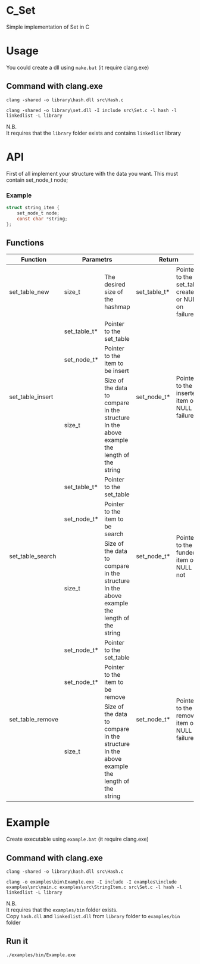 # C_Set
Simple implementation of Set in C

# Usage
You could create a dll using `make.bat` (it require clang.exe)

## Command with clang.exe
```
clang -shared -o library\hash.dll src\Hash.c

clang -shared -o library\set.dll -I include src\Set.c -l hash -l linkedlist -L library
```
N.B.<br>
It requires that the `library` folder exists and contains `linkedlist` library

# API

First of all implement your structure with the data you want. This must contain set_node_t node;

### Example
```C
struct string_item {
    set_node_t node;
    const char *string;
};
```

## Functions

<table>
    <thead>
        <tr>
            <th>Function</th>
            <th colspan=2><center>Parametrs</center></th>
            <th colspan=2><center>Return</center></th>
            <th>Explanation</th>
        </tr>
    </thead>
    <tbody>
        <tr>
            <td>set_table_new</td>
            <td>size_t</td>
            <td>The desired size of the hashmap</td>
            <td>set_table_t*</td>
            <td>Pointer to the set_table created or NULL on failure</td>
            <td>Create the set_table stucture with desired hasmap size</td>
        </tr>
        <tr>
            <td rowspan=3>set_table_insert</td>
            <td>set_table_t*</td>
            <td>Pointer to the set_table</td>
            <td rowspan=3>set_node_t*</td>
            <td rowspan=3>Pointer to the inserted item or NULL on failure</td>
            <td rowspan=3>Adds an item to the set</td>
        </tr>
        <tr>
            <td>set_node_t*</td>
            <td>Pointer to the item to be insert</td>
        </tr>
        <tr>
            <td>size_t</td>
            <td>Size of the data to compare in the structure<br/>In the above example the length of the string</td>
        </tr>
        <tr>
            <td rowspan=3>set_table_search</td>
            <td>set_table_t*</td>
            <td>Pointer to the set_table</td>
            <td rowspan=3>set_node_t*</td>
            <td rowspan=3>Pointer to the funded item or NULL if not</td>
            <td rowspan=3>Returns item of the set with same value of passed one if any</td>
        </tr>
        <tr>
            <td>set_node_t*</td>
            <td>Pointer to the item to be search</td>
        </tr>
        <tr>
            <td>size_t</td>
            <td>Size of the data to compare in the structure<br/>In the above example the length of the string</td>
        </tr>
        <tr>
            <td rowspan=3>set_table_remove</td>
            <td>set_node_t*</td>
            <td>Pointer to the set_table</td>
            <td rowspan=3>set_node_t*</td>
            <td rowspan=3>Pointer to the removed item or NULL on failure</td>
            <td rowspan=3>Remove a set item with the same value as the one passed in and return it</td>
        </tr>
        <tr>
            <td>set_node_t*</td>
            <td>Pointer to the item to be remove</td>
        </tr>
        <tr>
            <td>size_t</td>
            <td>Size of the data to compare in the structure<br/>In the above example the length of the string</td>
        </tr>
    </tbody>
</table>

# Example

Create executable using `example.bat` (it require clang.exe)

## Command with clang.exe
```
clang -shared -o library\hash.dll src\Hash.c

clang -o examples\bin\Example.exe -I include -I examples\include examples\src\main.c examples\src\StringItem.c src\Set.c -l hash -l linkedlist -L library
```
N.B.<br>
It requires that the `examples/bin` folder exists.<br/>
Copy `hash.dll` and `linkedlist.dll` from `library` folder to `examples/bin` folder

## Run it
```
./examples/bin/Example.exe
```